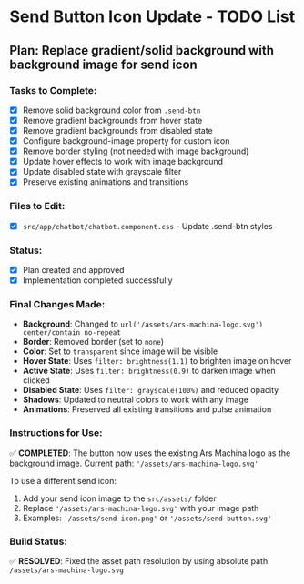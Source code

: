 # Send Button Icon Update - TODO List

## Plan: Replace gradient/solid background with background image for send icon

### Tasks to Complete:
- [x] Remove solid background color from `.send-btn`
- [x] Remove gradient backgrounds from hover state
- [x] Remove gradient backgrounds from disabled state  
- [x] Configure background-image property for custom icon
- [x] Remove border styling (not needed with image background)
- [x] Update hover effects to work with image background
- [x] Update disabled state with grayscale filter
- [x] Preserve existing animations and transitions

### Files to Edit:
- [x] `src/app/chatbot/chatbot.component.css` - Update .send-btn styles

### Status: 
- [x] Plan created and approved
- [x] Implementation completed successfully

### Final Changes Made:
- **Background**: Changed to `url('/assets/ars-machina-logo.svg') center/contain no-repeat`
- **Border**: Removed border (set to `none`)
- **Color**: Set to `transparent` since image will be visible
- **Hover State**: Uses `filter: brightness(1.1)` to brighten image on hover
- **Active State**: Uses `filter: brightness(0.9)` to darken image when clicked
- **Disabled State**: Uses `filter: grayscale(100%)` and reduced opacity
- **Shadows**: Updated to neutral colors to work with any image
- **Animations**: Preserved all existing transitions and pulse animation

### Instructions for Use:
✅ **COMPLETED**: The button now uses the existing Ars Machina logo as the background image.
Current path: `'/assets/ars-machina-logo.svg'`

To use a different send icon:
1. Add your send icon image to the `src/assets/` folder
2. Replace `'/assets/ars-machina-logo.svg'` with your image path
3. Examples: `'/assets/send-icon.png'` or `'/assets/send-button.svg'`

### Build Status:
✅ **RESOLVED**: Fixed the asset path resolution by using absolute path `/assets/ars-machina-logo.svg`
